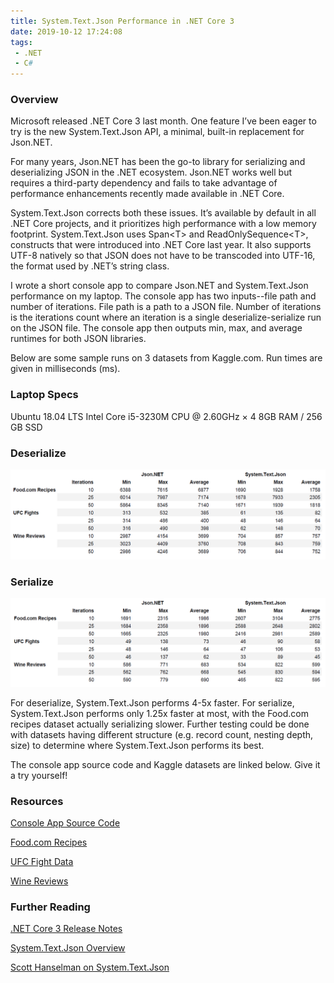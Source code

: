 ```yaml
---
title: System.Text.Json Performance in .NET Core 3
date: 2019-10-12 17:24:08
tags:
 - .NET
 - C#
---
```


### Overview

Microsoft released .NET Core 3 last month. One feature I’ve been eager to try is the new System.Text.Json API, a minimal, built-in replacement for Json.NET.

For many years, Json.NET has been the go-to library for serializing and deserializing JSON in the .NET ecosystem. Json.NET works well but requires a third-party dependency and fails to take advantage of performance enhancements recently made available in .NET Core.

System.Text.Json corrects both these issues. It’s available by default in all .NET Core projects, and it prioritizes high performance with a low memory footprint. System.Text.Json uses Span<T\> and ReadOnlySequence<T\>, constructs that were introduced into .NET Core last year. It also supports UTF-8 natively so that JSON does not have to be transcoded into UTF-16, the format used by .NET’s string class.

I wrote a short console app to compare Json.NET and System.Text.Json performance on my laptop. The console app has two inputs--file path and number of iterations. File path is a path to a JSON file. Number of iterations is the iterations count where an iteration is a single deserialize-serialize run on the JSON file. The console app then outputs min, max, and average runtimes for both JSON libraries.

Below are some sample runs on 3 datasets from Kaggle.com. Run times are given in milliseconds (ms).

### Laptop Specs

Ubuntu 18.04 LTS
Intel Core i5-3230M CPU @ 2.60GHz × 4
8GB RAM / 256 GB SSD

### Deserialize

![](/images/json-performance-2019-deserialize.png)

### Serialize

![](/images/json-performance-2019-serialize.png)

For deserialize, System.Text.Json performs 4-5x faster. For serialize, System.Text.Json performs only 1.25x faster at most, with the Food.com recipes dataset actually serializing slower. Further testing could be done with datasets having different structure (e.g. record count, nesting depth, size) to determine where System.Text.Json performs its best.

The console app source code and Kaggle datasets are linked below. Give it a try yourself!

### Resources

[Console App Source Code](https://github.com/jdbrowndev/dotnet-core-json-test)

[Food.com Recipes](https://www.kaggle.com/shuyangli94/food-com-recipes-and-user-interactions)

[UFC Fight Data](https://www.kaggle.com/rajeevw/ufcdata)

[Wine Reviews](https://www.kaggle.com/zynicide/wine-reviews)

### Further Reading

[.NET Core 3 Release Notes](https://devblogs.microsoft.com/dotnet/announcing-net-core-3-0/)

[System.Text.Json Overview](https://devblogs.microsoft.com/dotnet/try-the-new-system-text-json-apis/)

[Scott Hanselman on System.Text.Json](https://www.hanselman.com/blog/SystemTextJsonAndNewBuiltinJSONSupportInNETCore.aspx)
